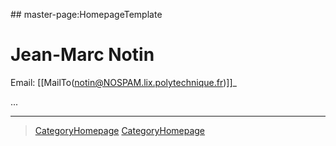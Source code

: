 \#\# master-page:HomepageTemplate

Jean-Marc Notin
===============

Email: \[\[MailTo(notin@NOSPAM.lix.polytechnique.fr)\]\]\_

...

------------------------------------------------------------------------

> [CategoryHomepage](../CategoryHomepage) [CategoryHomepage](../CategoryHomepage)
